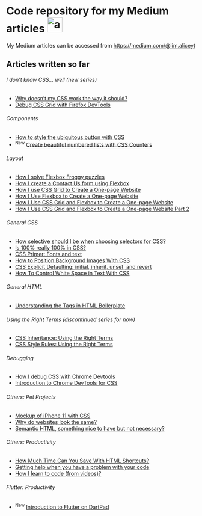 # Code repository for my Medium articles <img src="https://miro.medium.com/fit/c/256/256/2*ObBy4f3rjj9Ib0ykFq9kgw.png" alt="avatar" width="40"/> 

My Medium articles can be accessed from https://medium.com/@lim.aliceyt

## Articles written so far

###### I don't know CSS... well (new series)
- [Why doesn’t my CSS work the way it should?](https://medium.com/@lim.aliceyt/why-doesnt-my-css-work-the-way-it-should-e2313815520a)
- [Debug CSS Grid with Firefox DevTools](https://medium.com/@lim.aliceyt/debug-css-grid-with-firefox-devtools-949f328aab88)


###### Components
- [How to style the ubiquitous button with CSS](https://medium.com/@lim.aliceyt/how-to-style-the-ubiquitous-button-with-css-6bf1066e01be)
- <sup>New</sup> [Create beautiful numbered lists with CSS Counters](https://blog.prototypr.io/create-beautiful-numbered-lists-with-css-counters-726e705d9e14)

###### Layout
- [How I solve Flexbox Froggy puzzles](https://medium.com/@lim.aliceyt/how-i-solve-flexbox-froggy-puzzles-cb42372b55b2)
- [How I create a Contact Us form using Flexbox](https://medium.com/swlh/how-i-create-a-contact-us-form-using-flexbox-b9f6660d4c96)
- [How I use CSS Grid to Create a One-page Website](https://medium.com/swlh/how-i-use-css-grid-to-create-a-one-page-website-ffc97668d33a)
- [How I Use Flexbox to Create a One-page Website](https://medium.com/swlh/how-i-use-flexbox-to-create-a-one-page-website-81db78e61738)
- [How I Use CSS Grid and Flexbox to Create a One-page Website](https://medium.com/swlh/how-i-use-css-grid-and-flexbox-to-create-a-one-page-website-262aeea3592a)
- [How I Use CSS Grid and Flexbox to Create a One-page Website Part 2](https://medium.com/@lim.aliceyt/how-i-use-css-grid-and-flexbox-to-create-a-one-page-website-part-2-e575edb422fe)

###### General CSS 
- [How selective should I be when choosing selectors for CSS?](https://medium.com/swlh/how-selective-should-i-be-when-choosing-selectors-for-css-16d80287a4e1)
- [Is 100% really 100% in CSS?](https://medium.com/@lim.aliceyt/is-100-really-100-in-css-d4c17366aaf4)
- [CSS Primer: Fonts and text](https://medium.com/swlh/css-primer-fonts-and-text-b6b5bb3e0370)
- [How to Position Background Images With CSS](https://medium.com/better-programming/how-to-position-background-images-with-css-73cc544975c3)
- [CSS Explicit Defaulting: initial, inherit, unset, and revert](https://medium.com/better-programming/css-explicit-defaulting-initial-inherit-unset-and-revert-9110647cdaa1)
- [How To Control White Space in Text With CSS](https://medium.com/better-programming/how-to-control-white-space-in-text-with-css-2a7695a0c73b)

###### General HTML
- [Understanding the Tags in HTML Boilerplate](https://medium.com/better-programming/understanding-the-tags-in-html-boilerplate-38d1ae2805f7)

###### Using the Right Terms (discontinued series for now)
- [CSS Inheritance: Using the Right Terms](https://medium.com/better-programming/css-inheritance-using-the-right-terms-532468b46a05)
- [CSS Style Rules: Using the Right Terms](https://medium.com/better-programming/css-style-rules-using-the-right-terms-c8ddd82d4c47)

###### Debugging
- [How I debug CSS with Chrome Devtools](https://medium.com/swlh/how-i-debug-css-with-chrome-devtools-2ad3ffeec3ca)
- [Introduction to Chrome DevTools for CSS](https://medium.com/better-programming/introduction-to-chrome-devtools-for-css-8d0f90ac860b)

###### Others: Pet Projects
- [Mockup of iPhone 11 with CSS](https://medium.com/@lim.aliceyt/mockup-of-iphone-11-with-css-2df1ae4ea6ac)
- [Why do websites look the same?](https://medium.com/swlh/why-do-websites-look-the-same-dfe9bc8970ac)
- [Semantic HTML, something nice to have but not necessary?](https://medium.com/@lim.aliceyt/semantic-html-something-nice-to-have-but-not-necessary-50929bb48de8)

###### Others: Productivity
- [How Much Time Can You Save With HTML Shortcuts?](https://medium.com/better-programming/how-much-time-can-you-save-with-html-shortcuts-5357a32756d7)
- [Getting help when you have a problem with your code](https://medium.com/swlh/getting-help-when-you-have-a-problem-with-your-code-f9664a7c6bf2)
- [How I learn to code (from videos)?](https://medium.com/@lim.aliceyt/how-i-learn-to-code-from-videos-bad52aedfb9f)

###### Flutter: Productivity
- <sup>New</sup> [Introduction to Flutter on DartPad](https://medium.com/better-programming/introduction-to-flutter-on-dartpad-413b7680179b)
